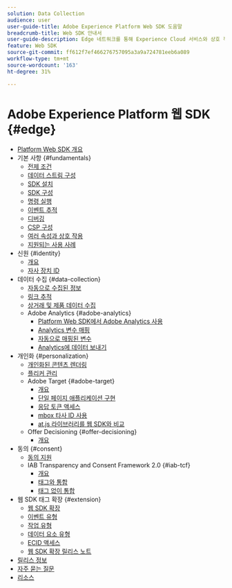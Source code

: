 ```yaml
---
solution: Data Collection
audience: user
user-guide-title: Adobe Experience Platform Web SDK 도움말
breadcrumb-title: Web SDK 안내서
user-guide-description: Edge 네트워크를 통해 Experience Cloud 서비스와 상호 작용할 수 있습니다.
feature: Web SDK
source-git-commit: ff612f7ef466276757095a3a9a724781eeb6a089
workflow-type: tm+mt
source-wordcount: '163'
ht-degree: 31%

---
```



# Adobe Experience Platform 웹 SDK {#edge}

* [Platform Web SDK 개요](home.md)
* 기본 사항 {#fundamentals}
   * [전제 조건](fundamentals/prerequisite.md)
   * [데이터 스트림 구성](fundamentals/datastreams.md)
   * [SDK 설치](fundamentals/installing-the-sdk.md)
   * [SDK 구성](fundamentals/configuring-the-sdk.md)
   * [명령 실행](fundamentals/executing-commands.md)
   * [이벤트 추적](fundamentals/tracking-events.md)
   * [디버깅](fundamentals/debugging.md)
   * [CSP 구성](fundamentals/configuring-a-csp.md)
   * [여러 속성과 상호 작용](fundamentals/interacting-with-multiple-properties.md)
   * [지원되는 사용 사례](fundamentals/supported-use-cases.md)
* 신원 {#identity}
   * [개요](identity/overview.md)
   * [자사 장치 ID](identity/first-party-device-ids.md)
* 데이터 수집 {#data-collection}
   * [자동으로 수집된 정보](data-collection/automatic-information.md)
   * [링크 추적](data-collection/track-links.md)
   * [상거래 및 제품 데이터 수집](data-collection/collect-commerce-data.md)
   * Adobe Analytics {#adobe-analytics}
      * [Platform Web SDK에서 Adobe Analytics 사용](data-collection/adobe-analytics/analytics-overview.md)
      * [Analytics 변수 매핑](data-collection/adobe-analytics/manually-mapping-variables.md)
      * [자동으로 매핑된 변수](data-collection/adobe-analytics/automatically-mapped-vars.md)
      * [Analytics에 데이터 보내기](data-collection/adobe-analytics/sending-data-to-analytics.md)
* 개인화 {#personalization}
   * [개인화된 콘텐츠 렌더링](personalization/rendering-personalization-content.md)
   * [플리커 관리](personalization/manage-flicker.md)
   * Adobe Target {#adobe-target}
      * [개요](personalization/adobe-target/target-overview.md)
      * [단일 페이지 애플리케이션 구현](personalization/adobe-target/spa-implementation.md)
      * [응답 토큰 액세스](personalization/adobe-target/accessing-response-tokens.md)
      * [mbox 타사 ID 사용](personalization/adobe-target/using-mbox-3rdpartyid.md)
      * [at.js 라이브러리를 웹 SDK와 비교](personalization/adobe-target/web-sdk-atjs-comparison.md)
   * Offer Decisioning {#offer-decisioning}
      * [개요](personalization/offer-decisioning/offer-decisioning-overview.md)
* 동의 {#consent}
   * [동의 지원](consent/supporting-consent.md)
   * IAB Transparency and Consent Framework 2.0 {#iab-tcf}
      * [개요](consent/iab-tcf/overview.md)
      * [태그와 통합](consent/iab-tcf/with-launch.md)
      * [태그 없이 통합](consent/iab-tcf/without-launch.md)
* 웹 SDK 태그 확장 {#extension}
   * [웹 SDK 확장](extension/web-sdk-extension-configuration.md)
   * [이벤트 유형](extension/event-types.md)
   * [작업 유형](extension/action-types.md)
   * [데이터 요소 유형](extension/data-element-types.md)
   * [ECID 액세스](extension/accessing-the-ecid.md)
   * [웹 SDK 확장 릴리스 노트](extension/web-sdk-ext-release-notes.md)
* [릴리스 정보](release-notes.md)
* [자주 묻는 질문](web-sdk-faq.md)
* [리소스](resources.md)
